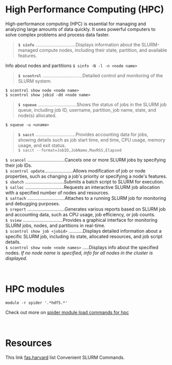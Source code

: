 # High Performance Computing (HPC)  

High-performance computing (HPC) is essential for managing and analyzing large amounts of data quickly. It uses powerful computers to solve complex problems and process data faster.  

> **`$ sinfo`** ...............................Displays information about the SLURM-managed compute nodes, including their state, partition, and available features.  

Info about nodes and partitions `$ sinfo -N -l -n <node name>`

> **`$ scontrol`** ...............................Detailed control and monitoring of the SLURM system.  

`$ scontrol show node <node name>`  
`$ scontrol show jobid -dd <node name>`  

> **`$ squeue`** ..............................Shows the status of jobs in the SLURM job queue, including job ID, username, partition, job name, state, and node(s) allocated.  
    
`$ squeue -u <uname>`


> **`$ sacct`** ...............................Provides accounting data for jobs, showing details such as job start time, end time, CPU usage, memory usage, and exit status.  
`$ sacct --format=JobID,JobName,MaxRSS,Elapsed`

`$ scancel` .............................Cancels one or more SLURM jobs by specifying their job IDs.  
`$ scontrol update`......................Allows modification of job or node properties, such as changing a job's priority or specifying a node's features.  
`$ sbatch` ..............................Submits a batch script to SLURM for execution.  
`$ salloc` ..............................Requests an interactive SLURM job allocation with a specified number of nodes and resources.  
`$ sattach` .............................Attaches to a running SLURM job for monitoring and debugging purposes.  
`$ sreport` .............................Generates various reports based on SLURM job and accounting data, such as CPU usage, job efficiency, or job counts.  
`$ sview` ...............................Provides a graphical interface for monitoring SLURM jobs, nodes, and partitions in real-time.  
`$ scontrol show job <jobid>` ...........Displays detailed information about a specific SLURM job, including its state, allocated resources, and job script details.  
`$ scontrol show node <node names>` .....Displays info about the specified nodes. *If no node name is specified, info for all nodes in the cluster is displayed*.   

<br>

# HPC modules   
```
module -r spider '.*hdf5.*'
```    
Check out more on [spider module load commands for hpc](https://lmod.readthedocs.io/en/latest/135_module_spider.html)   

<br>

# Resources 
This link [fas.harvard](https://docs.rc.fas.harvard.edu/kb/convenient-slurm-commands/) list Convenient SLURM Commands. 